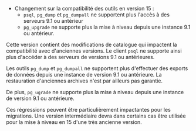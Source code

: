 <!--
Les sources pour ce sujet sont :

* https://www.postgresql.org/message-id/flat/2923349.1634942313@sss.pgh.pa.us
* https://git.postgresql.org/pg/commitdiff/cf0cab868aa4758b7eec5f9412f2ec74acda7f45

-->

<div class="slide-content">

* Changement sur la compatibilité des outils en version 15 :
  + `psql`, `pg_dump` et `pg_dumpall` ne supportent plus l'accès à des serveurs 9.1 ou antérieur
  + `pg_upgrade` ne supporte plus la mise à niveau depuis une instance 9.1 ou antérieur.

</div>

<div class="notes">

Cette version contient des modifications de catalogue qui impactent la 
compatibilité avec d'anciennes versions. Le client `psql` ne supporte
ainsi plus d'accéder à des serveurs de versions 9.1 ou antérieures.

Les outils `pg_dump` et `pg_dumpall` ne supportent plus d'effectuer des exports de
données depuis une instance de version 9.1 ou antérieure. La restauration 
d'anciennes archives n'est par ailleurs pas garantie.

De plus, `pg_ugrade` ne supporte plus la mise à niveau depuis une instance de 
version 9.1 ou antérieure.

Ces régressions peuvent être particulièrement impactantes pour les migrations. 
Une version intermédiaire devra dans certains cas être utilisée pour la mise à 
niveau en 15 d'une très ancienne version.

</div>
